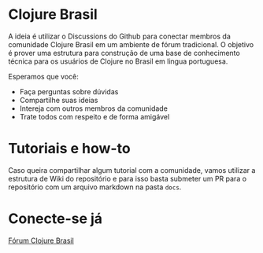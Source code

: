 # Clojure Brasil


A ideia é utilizar o Discussions do Github para conectar membros da comunidade
Clojure Brasil em um ambiente de fórum tradicional. O objetivo é prover uma
estrutura para construção de uma base de conhecimento técnica para os usuários
de Clojure no Brasil em lingua portuguesa.

Esperamos que você:

- Faça perguntas sobre dúvidas
- Compartilhe suas ideias
- Intereja com outros membros da comunidade
- Trate todos com respeito e de forma amigável


# Tutoriais e how-to

Caso queira compartilhar algum tutorial com a comunidade, vamos utilizar a
estrutura de Wiki do repositório e para isso basta submeter um PR para o
repositório com um arquivo markdown na pasta `docs`.


# Conecte-se já

[Fórum Clojure Brasil](https://github.com/wandersoncferreira/clojure.brasil/discussions)

